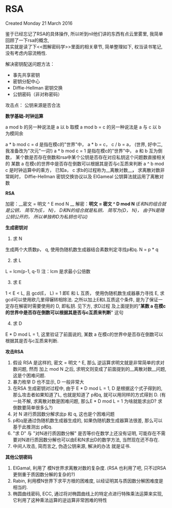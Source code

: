 RSA
===
Created Monday 21 March 2016

鉴于已经忘记了RSA的具体操作, 所以听到nil他们讲的东西有点云里雾里, 我简单回顾了一下rsa的概念,  
其实就是读了下<<图解密码学>>里面的相关章节, 简单整理如下, 权当读书笔记, 没有考虑内容流畅性.  

解决密钥配送问题方法：

* 事先共享密钥
* 密钥分配中心
* Diffie-Hellman 密钥交换
* 公钥密码（非对称密码）

攻击点：
公钥来源是否合法

**数学基础-时钟运算**  

a mod b 的另一种说法是 a 以 b 取模
a mod b = c 的另一种说法是 a 与 c 以 b 为模同余

a * b mod c = d 是指在模c的"世界"中，  a * b = c， c / b = a，  (世界, 好中二, 我准备改为"次元"一词!)
a * b mod c = 1 是指在模c的"世界"中， a 和 b 互为倒数， 某个数是否存在倒数和rsa中某个公钥是否存在对应私钥这个问题数直接相关的
某数 a 在模c的世界中是否存在倒数可以根据其是否与c互质来判断
a ^ b mod c 是时钟运算中的乘方， 已知a， c 求b的过程称为__离散对数__**，** 求离散对数非常耗时， Diffie-Hellman 密钥交换协议以及 ElGameal 公钥算法就运用了离散对数

**RSA**  

加密：__密文 = 明文 ^ E mod N __
解密：__明文 = 密文 ^ D mod N__
(*E和N的组合就是公钥， 简写为{E， N}， D和N的组合就是私钥， 简写为{D， N}， 由于N是随公钥公开的， 所以单独称D为私钥也可以)*

**生成密钥对**  

1. 求 N 

生成两个大质数p， q,  使用伪随机数生成器结合素数判定寻找p和q.
N = p * q

2. 求 L

L = lcm(p-1, q-1)  注：lcm 是求最小公倍数 

3. 求 E

 1 < E < L, 且 gcd(E， L) = 1 即E 和 L 互质， 使用伪随机数生成器暴力寻找 E, 求gcd可以使用欧几里得辗转相除法.
之所以加上E和L互质这个条件, 是为了保证一定存在解密时需要使用的 D, 即私钥. 见下方, 求D过程 及上面提到的"__某数 a 在模c的世界中是否存在倒数可以根据其是否与c互质来判断__" 这句

4. 求 D

 E * D mod L = 1, 这里验证了前面说的, 某数 a 在模c的世界中是否存在倒数可以根据其是否与c互质来判断.

**攻击RSA**  

1. 假设 RSA 是这样的, 密文 = 明文 ^ E,  那么 逆运算求明文就是非常简单的求对数问题, 然而 加上 mod N 之后, 求明文则变成了前面提到的__离散对数__问题, 这是个困难问题.
2. 暴力枚举 D 也不显示, D 一般非常大
3. 在RSA 生成密钥对过程中, 由于 E * D mod L = 1, D 是根据这个式子得到的, 那么攻击者如果知道了L, 也就是知道了 p和q, 就可以用同样的方式得到 D. (有一处不解, 求离散对数是困难问题, 那么E * D mod L = 1 为啥就能求出D? 求倒数要简单很多么?)
4. 对 N 进行质因数分解求出p 和 q, 这也是个困难问题
5. p和q是通过伪随机数生成器生成的, 如果伪随机数生成器算法很差, 那么可以基于此推测出 p和q.
6. "求 D" 与 "对N进行质因数分解" 是否等价在数学上还没有证明, 可能存在不需要对N进行质因数分解也可以由E和N求出D的数学方法, 当然现在还不存在.
7. 中间人攻击, 简而言之, 伪造公钥来源, 解决的办法 就是证书.


**其他公钥密码**  

1. ElGamal, 利用了 模N世界求离散对数的复杂度. (RSA 也利用了吧, 只不过RSA更侧重于质因数分解的复杂的?)
2. Rabin, 利用模N世界下求平方根的困难度, 以经证明其与质因数分解困难度是相当的.
3. 椭圆曲线密码, ECC, 通过将对椭圆曲线上的特定点进行特殊乘法运算来实现, 它利用了这种乘法运算的逆运算非常困难的特性





